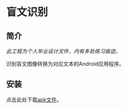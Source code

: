 # 盲文识别

## 简介

*此工程为个人毕业设计文件，内有多处练习痕迹。*

识别盲文图像转换为对应文本的Android应用程序。

## 安装

点击此处下载[apk文件](https://github.com/moseyah/Braille-Recognition-System/releases/download/v1.0/v1.apk)。
